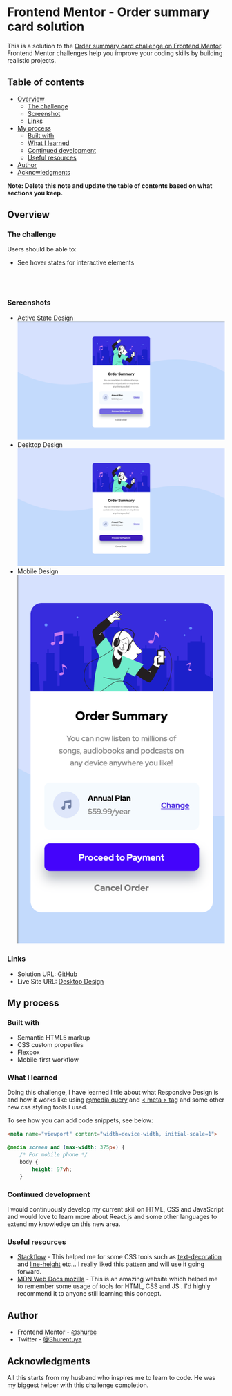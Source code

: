 # Frontend Mentor - Order summary card solution

This is a solution to the [Order summary card challenge on Frontend Mentor](https://www.frontendmentor.io/challenges/order-summary-component-QlPmajDUj). Frontend Mentor challenges help you improve your coding skills by building realistic projects. 

## Table of contents

- [Overview](#overview)
  - [The challenge](#the-challenge)
  - [Screenshot](#screenshot)
  - [Links](#links)
- [My process](#my-process)
  - [Built with](#built-with)
  - [What I learned](#what-i-learned)
  - [Continued development](#continued-development)
  - [Useful resources](#useful-resources)
- [Author](#author)
- [Acknowledgments](#acknowledgments)

**Note: Delete this note and update the table of contents based on what sections you keep.**

## Overview

### The challenge

Users should be able to:

- See hover states for interactive elements
<br></br>
<br></br>
### **Screenshots**

- Active State Design![Active state design](./Screenshots/Active-state-screenshot.png)
- Desktop Design ![Desktop design](./Screenshots/Desktop-design-screenshot.png)
- Mobile Design ![Mobile design](./Screenshots/Mobile-design-screenshot.png)


### Links

- Solution URL: [GitHub](https://github.com/shuree0331/order-summary---FrontEndMentor)
- Live Site URL: [Desktop Design](https://shuree0331.github.io/order-summary---FrontEndMentor/order.html)

## My process

### Built with

- Semantic HTML5 markup
- CSS custom properties
- Flexbox
- Mobile-first workflow


### What I learned

Doing this challenge, I have learned little about what Responsive Design is and how it works like using <u>@media query</u> and <u>< meta > tag</u> and some other new css styling tools I used. 

To see how you can add code snippets, see below:

```html
<meta name="viewport" content="width=device-width, initial-scale=1">
```
```css
@media screen and (max-width: 375px) {
    /* For mobile phone */
    body {
        height: 97vh;
    }
```


### Continued development

I would continuously develop my current skill on HTML, CSS and JavaScript and would love to learn more about React.js and some other languages to extend my knowledge on this new area.

### Useful resources

- [Stackflow](https://stackoverflow.com/questions) - This helped me for some CSS tools such as <u>text-decoration</u> and <u>line-height</u> etc... I really liked this pattern and will use it going forward.
- [MDN Web Docs mozilla](https://developer.mozilla.org/) - This is an amazing website which helped me to remember some usage of tools for HTML, CSS and JS . I'd highly recommend it to anyone still learning this concept.


## Author

- Frontend Mentor - [@shuree](https://www.frontendmentor.io/profile/shuree0331)
- Twitter - [@Shurentuya](https://twitter.com/Shurentuya)


## Acknowledgments

All this starts from my husband who inspires me to learn to code. He was my biggest helper with this challenge completion.

